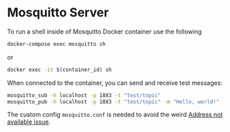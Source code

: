 # Mosquitto Server

To run a shell inside of Mosquitto Docker container use the following
```bash
docker-compose exec mosquitto sh
```
or
```bash
docker exec -it $(container_id) sh
```
When connected to the container, you can send and receive test messages:
```bash
mosquitto_sub -h localhost -p 1883 -t "test/topic"
mosquitto_pub -h localhost -p 1883 -t "test/topic" -m "Hello, world!"
```
The custom config `mosquitto.conf` is needed to avoid the weird [Address not available issue](https://github.com/eclipse/mosquitto/issues/2040).
